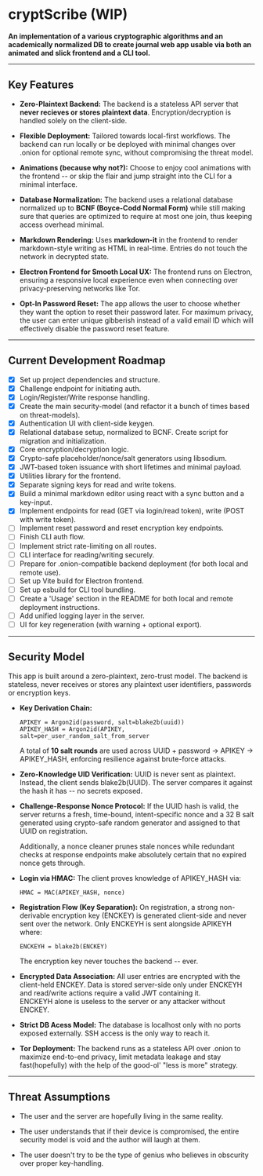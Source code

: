 # **cryptScribe (WIP)**

**An implementation of a various cryptographic algorithms and an academically normalized DB to create journal web app usable via both an animated and slick frontend and a CLI tool.**

---

## **Key Features**

- **Zero-Plaintext Backend:**
  The backend is a stateless API server that **never recieves or stores plaintext data**. Encryption/decryption is handled solely on the client-side.

- **Flexible Deployment:**
  Tailored towards local-first workflows. The backend can run locally or be deployed with minimal changes over .onion for optional remote sync, without compromising the threat model.

- **Animations (because why not?):**
  Choose to enjoy cool animations with the frontend -- or skip the flair and jump straight into the CLI for a minimal interface.

- **Database Normalization:**
  The backend uses a relational database normalized up to **BCNF (Boyce-Codd Normal Form)** while still making sure that queries are optimized to require at most one join, thus keeping access overhead minimal.

- **Markdown Rendering:**
  Uses **markdown-it** in the frontend to render markdown-style writing as HTML in real-time. Entries do not touch the network in decrypted state.

- **Electron Frontend for Smooth Local UX:**
  The frontend runs on Electron, ensuring a responsive local experience even when connecting over privacy-preserving networks like Tor.

- **Opt-In Password Reset:**
  The app allows the user to choose whether they want the option to reset their password later. For maximum privacy, the user can enter unique gibberish instead of a valid email ID which will effectively disable the password reset feature.

---

## **Current Development Roadmap**

- [x] Set up project dependencies and structure.
- [x] Challenge endpoint for initiating auth.
- [x] Login/Register/Write response handling.
- [x] Create the main security-model (and refactor it a bunch of times based on threat-models).
- [x] Authentication UI with client-side keygen.
- [x] Relational database setup, normalized to BCNF. Create script for migration and initialization.
- [x] Core encryption/decryption logic.
- [x] Crypto-safe placeholder/nonce/salt generators using libsodium.
- [x] JWT-based token issuance with short lifetimes and minimal payload.
- [x] Utilities library for the frontend.
- [x] Separate signing keys for read and write tokens.
- [x] Build a minimal markdown editor using react with a sync button and a key-input.
- [x] Implement endpoints for read (GET via login/read token), write (POST with write token).
- [ ] Implement reset password and reset encryption key endpoints.
- [ ] Finish CLI auth flow.
- [ ] Implement strict rate-limiting on all routes.
- [ ] CLI interface for reading/writing securely.
- [ ] Prepare for .onion-compatible backend deployment (for both local and remote use).
- [ ] Set up Vite build for Electron frontend.
- [ ] Set up esbuild for CLI tool bundling.
- [ ] Create a 'Usage' section in the README for both local and remote deployment instructions.
- [ ] Add unified logging layer in the server.
- [ ] UI for key regeneration (with warning + optional export).

---

## **Security Model**

This app is built around a zero-plaintext, zero-trust model. The backend is stateless, never receives or stores any plaintext user identifiers, passwords or encryption keys.

- **Key Derivation Chain:**

  ```
  APIKEY = Argon2id(password, salt=blake2b(uuid))
  APIKEY_HASH = Argon2id(APIKEY, salt=per_user_random_salt_from_server
  ```

  A total of **10 salt rounds** are used across UUID + password -> APIKEY -> APIKEY_HASH, enforcing resilience against brute-force attacks.

- **Zero-Knowledge UID Verification:**
  UUID is never sent as plaintext. Instead, the client sends blake2b(UUID). The server compares it against the hash it has -- no secrets exposed.

- **Challenge-Response Nonce Protocol:**
  If the UUID hash is valid, the server returns a fresh, time-bound, intent-specific nonce and a 32 B salt generated using crypto-safe random generator and assigned to that UUID on registration.

  Additionally, a nonce cleaner prunes stale nonces while redundant checks at response endpoints make absolutely certain that no expired nonce gets through.

- **Login via HMAC:**
  The client proves knowledge of APIKEY_HASH via:

  ```
  HMAC = MAC(APIKEY_HASH, nonce)
  ```

- **Registration Flow (Key Separation):**
  On registration, a strong non-derivable encryption key (ENCKEY) is generated client-side and never sent over the network. Only ENCKEYH is sent alongside APIKEYH where:

  ```
  ENCKEYH = blake2b(ENCKEY)
  ```

  The encryption key never touches the backend -- ever.

- **Encrypted Data Association:**
  All user entries are encrypted with the client-held ENCKEY. Data is stored server-side only under ENCKEYH and read/write actions require a valid JWT containing it.  
  ENCKEYH alone is useless to the server or any attacker without ENCKEY.

- **Strict DB Acess Model:**
  The database is localhost only with no ports exposed externally. SSH access is the only way to reach it.

- **Tor Deployment:**
  The backend runs as a stateless API over .onion to maximize end-to-end privacy, limit metadata leakage and stay fast(hopefully) with the help of the good-ol' "less is more" strategy.

---

## **Threat Assumptions**

- The user and the server are hopefully living in the same reality.

- The user understands that if their device is compromised, the entire security model is void and the author will laugh at them.

- The user doesn't try to be the type of genius who believes in obscurity over proper key-handling.
